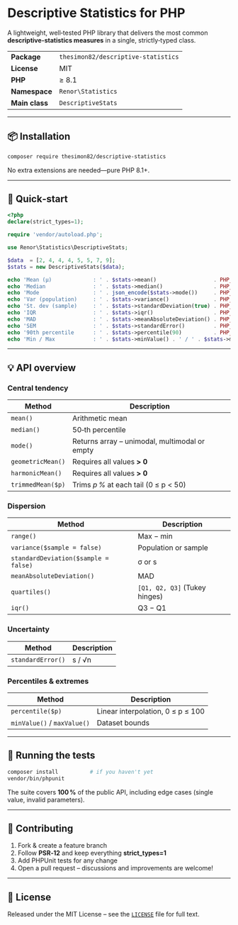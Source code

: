 # Descriptive Statistics for PHP

A lightweight, well‑tested PHP library that delivers the most common **descriptive‑statistics measures** in a single, strictly‑typed class.

|  |  |
|---|---|
| **Package** | `thesimon82/descriptive-statistics` |
| **License** | MIT |
| **PHP** | ≥ 8.1 |
| **Namespace** | `Renor\Statistics` |
| **Main class** | `DescriptiveStats` |

---

## 📦 Installation

```bash
composer require thesimon82/descriptive-statistics
```

No extra extensions are needed—pure PHP 8.1+.

---

## 🚀 Quick‑start

```php
<?php
declare(strict_types=1);

require 'vendor/autoload.php';

use Renor\Statistics\DescriptiveStats;

$data  = [2, 4, 4, 4, 5, 5, 7, 9];
$stats = new DescriptiveStats($data);

echo 'Mean (μ)             : ' . $stats->mean()                  . PHP_EOL; // 5
echo 'Median               : ' . $stats->median()                . PHP_EOL; // 4.5
echo 'Mode                 : ' . json_encode($stats->mode())     . PHP_EOL; // [4]
echo 'Var (population)     : ' . $stats->variance()              . PHP_EOL; // 4
echo 'St. dev (sample)     : ' . $stats->standardDeviation(true) . PHP_EOL; // 2.138…
echo 'IQR                  : ' . $stats->iqr()                   . PHP_EOL; // 2
echo 'MAD                  : ' . $stats->meanAbsoluteDeviation() . PHP_EOL; // 1.5
echo 'SEM                  : ' . $stats->standardError()         . PHP_EOL; // 0.756
echo '90th percentile      : ' . $stats->percentile(90)          . PHP_EOL; // 8.4
echo 'Min / Max            : ' . $stats->minValue() . ' / ' . $stats->maxValue() . PHP_EOL;
```

---

## 💡 API overview

### Central tendency

| Method | Description |
|--------|-------------|
| `mean()` | Arithmetic mean |
| `median()` | 50‑th percentile |
| `mode()` | Returns array – unimodal, multimodal or empty |
| `geometricMean()` | Requires all values **> 0** |
| `harmonicMean()`  | Requires all values **> 0** |
| `trimmedMean($p)` | Trims *p %* at each tail (0 ≤ p < 50) |

### Dispersion

| Method | Description |
|--------|-------------|
| `range()` | Max − min |
| `variance($sample = false)` | Population or sample |
| `standardDeviation($sample = false)` | σ or s |
| `meanAbsoluteDeviation()` | MAD |
| `quartiles()` | `[Q1, Q2, Q3]` (Tukey hinges) |
| `iqr()` | Q3 − Q1 |

### Uncertainty

| Method | Description |
|--------|-------------|
| `standardError()` | s / √n |

### Percentiles & extremes

| Method | Description |
|--------|-------------|
| `percentile($p)` | Linear interpolation, 0 ≤ p ≤ 100 |
| `minValue()` / `maxValue()` | Dataset bounds |

---

## 🧪 Running the tests

```bash
composer install          # if you haven't yet
vendor/bin/phpunit
```

The suite covers **100 %** of the public API, including edge cases (single value, invalid parameters).

---

## 🤝 Contributing

1. Fork & create a feature branch  
2. Follow **PSR‑12** and keep everything **strict_types=1**  
3. Add PHPUnit tests for any change  
4. Open a pull request – discussions and improvements are welcome!

---

## 📄 License

Released under the MIT License – see the [`LICENSE`](LICENSE) file for full text.
